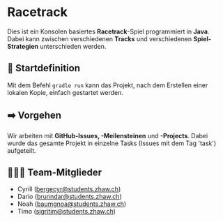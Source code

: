 # Racetrack
Dies ist ein Konsolen basiertes **Racetrack**-Spiel programmiert in **Java**. Dabei kann zwischen verschiedenen **Tracks** und verschiedenen **Spiel-Strategien** unterschieden werden.

## 🏁 Startdefinition
Mit dem Befehl ```gradle run``` kann das Projekt, nach dem Erstellen einer lokalen Kopie, einfach gestartet werden.

## ➡️ Vorgehen
Wir arbeiten mit **GitHub-Issues, -Meilensteinen** und **-Projects**. Dabei wurde das gesamte Projekt in einzelne Tasks (Issues mit dem Tag 'task') aufgeteilt.

## 🧑🏽‍💻 Team-Mitglieder
* Cyrill (bergecyr@students.zhaw.ch)
* Dario (brunndar@students.zhaw.ch)
* Noah (baumgnoa@students.zhaw.ch)
* Timo (sigritim@students.zhaw.ch)
